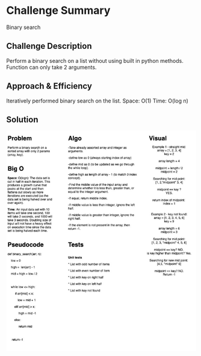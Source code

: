 # Challenge Summary

Binary search

## Challenge Description

Perform a binary search on a list without using built in python methods. Function can only take 2 arguments.

## Approach & Efficiency

Iteratively performed binary search on the list. 
Space: O(1)
Time: O(log n)

## Solution

![Whiteboard Image](../../../assets/binary_search.jpg)
